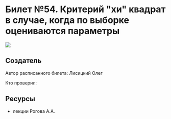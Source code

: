# Билет №54. Критерий "хи" квадрат в случае, когда по выборке оцениваются параметры
![](./graph8.png)
## Создатель

Автор расписанного билета: Лисицкий Олег

Кто проверил:


## Ресурсы
- лекции Рогова А.А.
